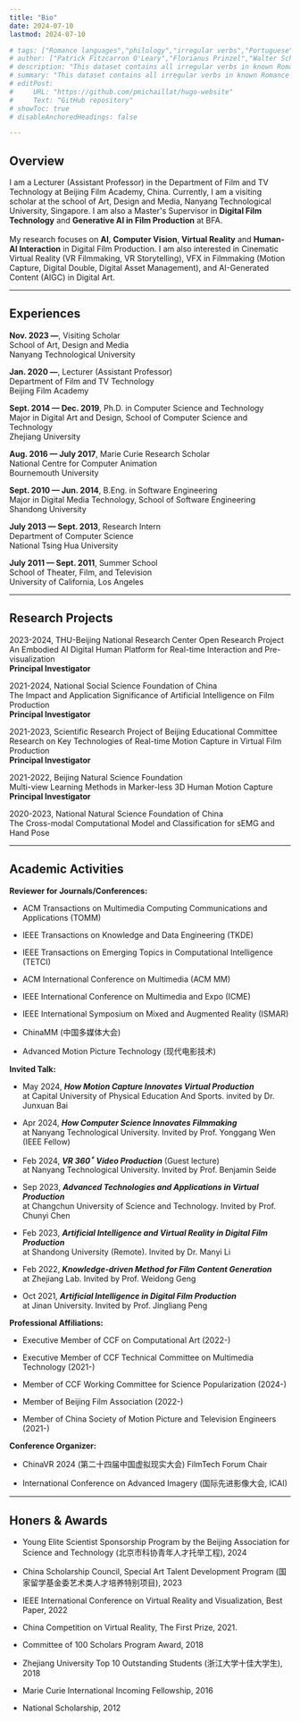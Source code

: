 ```yaml
---
title: "Bio" 
date: 2024-07-10
lastmod: 2024-07-10

# tags: ["Romance languages","philology","irregular verbs","Portuguese","Italian","French","Spanish"]
# author: ["Patrick Fitzcarron O'Leary","Florianus Prinzel","Walter Schoeffler-Henschell","Detlev Amadeus Unterholzer", "Dieter Vogelsang","Moritz-Maria von Igelfeld"]
# description: "This dataset contains all irregular verbs in known Romance languages."
# summary: "This dataset contains all irregular verbs in known Romance languages."
# editPost:
#     URL: "https://github.com/pmichaillat/hugo-website"
#     Text: "GitHub repository"
# showToc: true
# disableAnchoredHeadings: false

---
```



## Overview

I am a Lecturer (Assistant Professor) in the Department of Film and TV Technology at Beijing Film Academy, China. 
Currently, I am a visiting scholar at the school of Art, Design and Media, Nanyang Technological University, Singapore. 
I am also a Master's Supervisor in **Digital Film Technology** and **Generative AI in Film Production** at BFA. 
<br><br>
My research focuses on **AI**, **Computer Vision**, **Virtual Reality** and **Human-AI Interaction** in Digital Film Production.
I am also interested in Cinematic Virtual Reality (VR Filmmaking, VR Storytelling), 
VFX in Filmmaking (Motion Capture, Digital Double, Digital Asset Management), 
and AI-Generated Content (AIGC) in Digital Art.

---

## Experiences

**Nov. 2023 —**, Visiting Scholar
<br>
School of Art, Design and Media
<br>
Nanyang Technological University


**Jan. 2020 —**, Lecturer (Assistant Professor)
<br>
Department of Film and TV Technology
<br>
Beijing Film Academy


**Sept. 2014 — Dec. 2019**, Ph.D. in Computer Science and Technology
<br>
Major in Digital Art and Design, School of Computer Science and Technology
<br>
Zhejiang University


**Aug. 2016 — July 2017**, Marie Curie Research Scholar
<br>
National Centre for Computer Animation
<br>
Bournemouth University


**Sept. 2010 — Jun. 2014**, B.Eng. in Software Engineering
<br>
Major in Digital Media Technology, School of Software Engineering
<br>
Shandong University


**July 2013 — Sept. 2013**, Research Intern
<br>
Department of Computer Science
<br>
National Tsing Hua University

**July 2011 — Sept. 2011**, Summer School
<br>
School of Theater, Film, and Television
<br>
University of California, Los Angeles


---

## Research Projects

2023-2024, THU-Beijing National Research Center Open Research Project
<br>
An Embodied AI Digital Human Platform for Real-time Interaction and Pre-visualization
<br>
**Principal Investigator**


2021-2024, National Social Science Foundation of China
<br>
The Impact and Application Significance of Artificial Intelligence on Film Production
<br>
**Principal Investigator**


2021-2023, Scientific Research Project of Beijing Educational Committee
<br>
Research on Key Technologies of Real-time Motion Capture in Virtual Film Production
<br>
**Principal Investigator**


2021-2022, Beijing Natural Science Foundation
<br>
Multi-view Learning Methods in Marker-less 3D Human Motion Capture
<br>
**Principal Investigator**


2020-2023, National Natural Science Foundation of China
<br>
The Cross-modal Computational Model and Classification for sEMG and Hand Pose



<!-- + Construction of the Spanish and French datasets: [paper](https://pascalmichaillat.org/2.pdf) -->


---

## Academic Activities


**Reviewer for Journals/Conferences:**

+ ACM Transactions on Multimedia Computing Communications and Applications (TOMM)

+ IEEE Transactions on Knowledge and Data Engineering (TKDE)

+ IEEE Transactions on Emerging Topics in Computational Intelligence (TETCI)

+ ACM International Conference on Multimedia (ACM MM)

+ IEEE International Conference on Multimedia and Expo (ICME)

+ IEEE International Symposium on Mixed and Augmented Reality (ISMAR)

+ ChinaMM (中国多媒体大会)

+ Advanced Motion Picture Technology (现代电影技术)


**Invited Talk:**

+ May 2024, ***How Motion Capture Innovates Virtual Production***<br>
at Capital University of Physical Education And Sports. invited by Dr. Junxuan Bai

+ Apr 2024, ***How Computer Science Innovates Filmmaking***<br>
at Nanyang Technological University. Invited by Prof. Yonggang Wen (IEEE Fellow)

+ Feb 2024, ***VR 360${^\circ}$ Video Production*** (Guest lecture)<br>
at Nanyang Technological University. Invited by Prof. Benjamin Seide

+ Sep 2023, ***Advanced Technologies and Applications in Virtual Production***<br>
at Changchun University of Science and Technology. Invited by Prof. Chunyi Chen

+ Feb 2023, ***Artificial Intelligence and Virtual Reality in Digital Film Production***<br>
at Shandong University (Remote). Invited by Dr. Manyi Li

+ Feb 2022, ***Knowledge-driven Method for Film Content Generation***<br>
at Zhejiang Lab. Invited by Prof. Weidong Geng

+ Oct 2021, ***Artificial Intelligence in Digital Film Production***<br>
at Jinan University. Invited by Prof. Jingliang Peng

**Professional Affiliations:**

+ Executive Member of CCF on Computational Art (2022-)

+ Executive Member of CCF Technical Committee on Multimedia Technology (2021-)

+ Member of CCF Working Committee for Science Popularization (2024-)

+ Member of Beijing Film Association (2022-)

+ Member of China Society of Motion Picture and Television Engineers (2021-)


**Conference Organizer:**

+ ChinaVR 2024 (第二十四届中国虚拟现实大会) FilmTech Forum Chair

+ International Conference on Advanced Imagery (国际先进影像大会, ICAI)


---



## Honers & Awards


+ Young Elite Scientist Sponsorship Program by the Beijing Association for Science and Technology (北京市科协青年人才托举工程), 2024

+ China Scholarship Council, Special Art Talent Development Program (国家留学基金委艺术类人才培养特别项目), 2023

+ IEEE International Conference on Virtual Reality and Visualization, Best Paper, 2022

+ China Competition on Virtual Reality, The First Prize, 2021.

+ Committee of 100 Scholars Program Award, 2018

+ Zhejiang University Top 10 Outstanding Students (浙江大学十佳大学生), 2018

+ Marie Curie International Incoming Fellowship, 2016

+ National Scholarship, 2012

